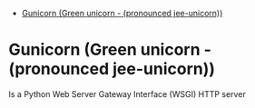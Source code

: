 <!--ts-->
   * [Gunicorn (Green unicorn - (pronounced jee-unicorn))](#gunicorn-green-unicorn---pronounced-jee-unicorn)

<!-- Added by: gil_diy, at: Sun 06 Mar 2022 10:27:35 IST -->

<!--te-->

# Gunicorn (Green unicorn - (pronounced jee-unicorn))

Is a Python Web Server Gateway Interface (WSGI) HTTP server

